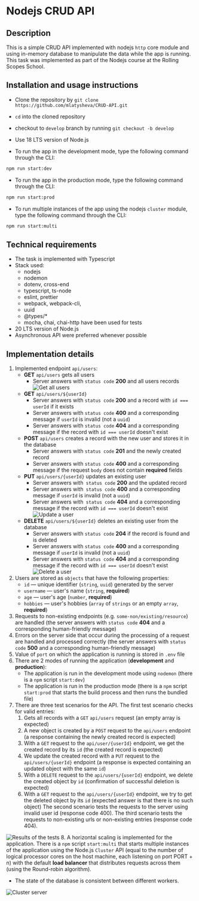 # Nodejs CRUD API

## Description

This is a simple CRUD API implemented with nodejs `http` core module and using in-memory database to manipulate the data while the app is running. This task was implemented as part of the Nodejs course at the Rolling Scopes School.

## Installation and usage instructions

- Clone the repository by `git clone https://github.com/mlatysheva/CRUD-API.git`
- `cd` into the cloned repository
- checkout to `develop` branch by running `git checkout -b develop`
- Use 18 LTS version of Node.js

- To run the app in the development mode, type the following command through the CLI:
```bash
npm run start:dev
```
- To run the app in the production mode, type the following command through the CLI:
```bash
npm run start:prod
```
- To run multiple instances of the app using the nodejs `cluster` module, type the following command through the CLI:
```bash
npm run start:multi
```

## Technical requirements

- The task is implemented with Typescript
- Stack used:
  - nodejs
  - nodemon
  - dotenv, cross-end
  - typescript, ts-node
  - eslint, prettier
  - webpack, webpack-cli, 
  - uuid
  - @types/*
  - mocha, chai, chai-http have been used for tests
- 20 LTS version of Node.js
- Asynchronous API were preferred whenever possible

## Implementation details

1. Implemented endpoint `api/users`:
    - **GET** `api/users` gets all users
        - Server answers with `status code` **200** and all users records
    ![Get all users](screenshots/screenshot_get_users.png)
    - **GET** `api/users/${userId}` 
        - Server answers with `status code` **200** and a record with `id === userId` if it exists
        - Server answers with `status code` **400** and a corresponding message if `userId` is invalid (not a `uuid`)
        - Server answers with `status code` **404** and a corresponding message if the record with `id === userId` doesn't exist
    - **POST** `api/users` creates a record with the new user and stores it in the database
        - Server answers with `status code` **201** and the newly created record
        - Server answers with `status code` **400** and a corresponding message if the request `body` does not contain **required** fields
    - **PUT** `api/users/{userId}` updates an existing user
        - Server answers with` status code` **200** and the updated record
        - Server answers with` status code` **400** and a corresponding message if `userId` is invalid (not a `uuid`)
        - Server answers with` status code` **404** and a corresponding message if the record with `id === userId` doesn't exist
    ![Update a user](screenshots/screenshot_update_user.png)
    - **DELETE** `api/users/${userId}` deletes an existing user from the database
        - Server answers with `status code` **204** if the record is found and is deleted
        - Server answers with `status code` **400** and a corresponding message if `userId` is invalid (not a `uuid`)
        - Server answers with `status code` **404** and a corresponding message if the record with `id === userId` doesn't exist
    ![Delete a user](screenshots/screenshot_delete_user.png)
2. Users are stored as `objects` that have the following properties:
    - `id` — unique identifier (`string`, `uuid`) generated by the server
    - `username` — user's name (`string`, **required**)
    - `age` — user's age (`number`, **required**)
    - `hobbies` — user's hobbies (`array` of `strings` or an empty `array`, **required**)
3. Requests to non-existing endpoints (e.g. `some-non/existing/resource`) are handled (the server answers with `status code` **404** and a corresponding human-friendly message)
4. Errors on the server side that occur during the processing of a request are handled and processed correctly (the server answers with `status code` **500** and a corresponding human-friendly message)
5. Value of `port` on which the application is running is stored in `.env` file
6. There are 2 modes of running the application (**development** and **production**):
    - The application is run in the development mode using `nodemon` (there is a `npm` script `start:dev`)
    - The application is run in the production mode (there is a `npm` script `start:prod` that starts the build process and then runs the bundled file)
7. There are three test scenarios for the API. 
  The first test scenario checks for valid entries:
    1. Gets all records with a `GET` `api/users` request (an empty array is expected)
    2. A new object is created by a `POST` request to the `api/users` endpoint (a response containing the newly created record is expected)
    3. With a `GET` request to the `api/user/{userId}` endpoint, we get the created record by its `id` (the created record is expected)
    4. We update the created record with a `PUT` request to the `api/users/{userId}` endpoint (a response is expected containing an updated object with the same `id`)
    5. With a `DELETE` request to the `api/users/{userId}` endpoint, we delete the created object by `id` (confirmation of successful deletion is expected)
    6. With a `GET` request to the `api/users/{userId}` endpoint, we try to get the deleted object by its `id` (expected answer is that there is no such object)
  The second scenario tests the requests to the server using invalid user id (response code 400).
  The third scenario tests the requests to non-existing urls or non-existing entries (response code 404).

![Results of the tests](screenshots/screenshot_tests.png)
8. A horizontal scaling is implemented for the application. There is a `npm` script `start:multi` that starts multiple instances of the application using the Node.js `Cluster` API (equal to the number of logical processor cores on the host machine, each listening on port PORT + n) with the default **load balancer** that distributes requests across them (using the Round-robin algorithm). 
- The state of the database is consistent between different workers.

![Cluster server](screenshots/screenshot_cluster.png)
